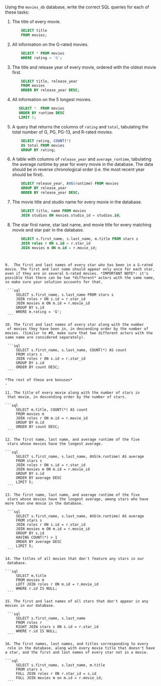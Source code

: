 Using the `movies_db` database, write the correct SQL queries for each of these tasks:

1.  The title of every movie.

	```sql 
		SELECT title 
		FROM movies;
	```

2.  All information on the G-rated movies.
 
	```sql
		SELECT * FROM movies 
		WHERE rating = 'G';
	```

3.  The title and release year of every movie, ordered with the
    oldest movie first.
    
    ```sql
    	SELECT title, release_year 
    	FROM movies 
    	ORDER BY release_year DESC;
    ```
    
4.  All information on the 5 longest movies.
	 
	 ```sql
	 	SELECT *  FROM movies 
	 	ORDER BY runtime DESC  
	 	LIMIT 5;
	 ```

5.  A query that returns the columns of `rating` and `total`, tabulating the total number of G, PG, PG-13, and R-rated movies.
	
	```sql
		SELECT rating, COUNT(*) 
		AS total FROM movies 
		GROUP BY rating;
	```

6.  A table with columns of `release_year` and `average_runtime`,
    tabulating the average runtime by year for every movie in the database. The data should be in reverse chronological order (i.e. the most recent year should be first).
    
    ```sql
    	SELECT release_year, AVG(runtime) FROM movies 
    	GROUP BY release_year 
    	ORDER BY release_year DESC;
    ```
    
7.  The movie title and studio name for every movie in the
    database.
    
    ```sql
    	SELECT title, name FROM movies 
    	JOIN studios ON movies.studio_id = studios.id;
    ```

8.  The star first name, star last name, and movie title for every matching movie and star pair in the database.
    
    ```sql 
    	SELECT s.first_name, s.last_name, m.title FROM stars s
    	JOIN roles r ON s.id = r.star_id
    	JOIN movies m ON m.id = r.movie_id;
   ```


9.  The first and last names of every star who has been in a G-rated movie. The first and last name should appear only once for each star, even if they are in several G-rated movies. *IMPORTANT NOTE*: it's possible that there can be two *different* actors with the same name, so make sure your solution accounts for that.

	```sql
		SELECT s.first_name, s.last_name FROM stars s
		JOIN roles r ON s.id = r.star_id
		JOIN movies m ON m.id = r.movie_id
      	GROUP BY s.id 
      	WHERE m.rating = 'G';
    ```

10. The first and last names of every star along with the number
    of movies they have been in, in descending order by the number of movies. (Similar to #9, make sure that two different actors with the same name are considered separately).
    
    ```sql
    	SELECT s.first_name, s.last_name, COUNT(*) AS count 
    	FROM stars s
      	JOIN roles r ON s.id = r.star_id
      	GROUP BY s.id
      	ORDER BY count DESC;
    ```

 *The rest of these are bonuses*
 -

11. The title of every movie along with the number of stars in
    that movie, in descending order by the number of stars.
    
   ```sql
    	SELECT m.title, COUNT(*) AS count
      	FROM movies m
      	JOIN roles r ON m.id = r.movie_id
      	GROUP BY m.id
      	ORDER BY count DESC;
    ```

12. The first name, last name, and average runtime of the five
    stars whose movies have the longest average.
    
   ```sql
    	SELECT s.first_name, s.last_name, AVG(m.runtime) AS average
      	FROM stars s
      	JOIN roles r ON s.id = r.star_id
      	JOIN movies m ON m.id = r.movie_id
      	GROUP BY s.id
      	ORDER BY average DESC
      	LIMIT 5;
    ```

13. The first name, last name, and average runtime of the five
    stars whose movies have the longest average, among stars who have more than one movie in the database.
    
    ```sql
    	SELECT s.first_name, s.last_name, AVG(m.runtime) AS average
      	FROM stars s
      	JOIN roles r ON s.id = r.star_id
      	JOIN movies m ON m.id = r.movie_id
      	GROUP BY s.id
      	HAVING COUNT(*) > 1
      	ORDER BY average DESC
      	LIMIT 5;
    ```

14. The titles of all movies that don't feature any stars in our
    database.
   
   ```sql
    	SELECT m.title 
      	FROM movies m
      	LEFT JOIN roles r ON m.id = r.movie_id
      	WHERE r.id IS NULL;
    ```

15. The first and last names of all stars that don't appear in any movies in our database.

	```sql
   	 	SELECT s.first_name, s.last_name
      	FROM roles r
      	RIGHT JOIN stars s ON s.id = r.star_id
      	WHERE r.id IS NULL;
    ```

16. The first names, last names, and titles corresponding to every
    role in the database, along with every movie title that doesn't have a star, and the first and last names of every star not in a movie.
   
   ```sql
    	SELECT s.first_name, s.last_name, m.title
      	FROM stars s
      	FULL JOIN roles r ON r.star_id = s.id
      	FULL JOIN movies m on m.id = r.movie_id;
    ```
